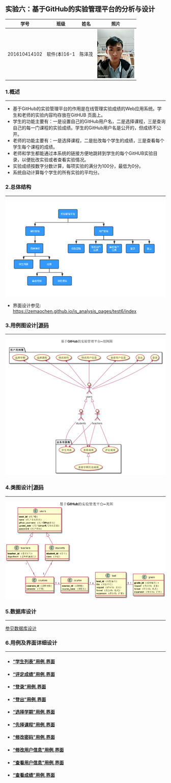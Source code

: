 ## 实验六：基于GitHub的实验管理平台的分析与设计
|学号|班级|姓名|照片|
|:-------:|:-------------: | :----------:|:---:|
|201610414102|软件(本)16-1|陈泽茂|![wo](../test1/wo.jpg)
### 1.概述
<hr>

- 基于GitHub的实验管理平台的作用是在线管理实验成绩的Web应用系统。学生和老师的实验内容均存放在GitHUB 页面上。
- 学生的功能主要有：一是设置自己的GitHub用户名，二是选择课程，三是查询自己的每一门课程的实验成绩。学生的GitHub用户名是公开的，但成绩不公开。
- 老师的功能主要有：一是选择课程，二是批改每个学生的成绩，三是查看每个学生每个课程的成绩。
- 老师和学生都能通过本系统的链接方便地跳转到学生的每个GitHUB实验目录，以便批改实验或者查看实验情况。
- 实验成绩按数字分数计算，每项实验的满分为100分，最低为0分。
- 系统自动计算每个学生的所有实验的平均分。
### 2.总体结构
<hr>

![实验管理平台](./images/实验管理平台.jpg)

- 界面设计参见: https://zemaochen.github.io/is_analysis_pages/test6/index

### 3.用例图设计|[源码](./uml/用例图设计.puml)
<hr>

![用例图设计](./images/用例图设计.png)

### 4.类图设计|[源码](./uml/类图设计.puml)
<hr>

![类图设计](./images/类图设计.png)

### 5.数据库设计
<hr>

[参见数据库设计](./md/数据库设计.md)
### 6.用例及界面详细设计
<hr>

- #### [“学生列表”用例](./用例/学生列表.md),[界面](./ui/index.html)
- #### [“评定成绩”用例](./用例/评定成绩.md),[界面](./ui/index.html)
- #### [“登录”用例](./用例/登录.md),[界面](./ui/index.html)
- #### [“登出”用例](./用例/登出.md),[界面](./ui/index.html)
- #### [“选择学期”用例](./用例/选择学期.md),[界面](./ui/index.html)
- #### [“先择课程”用例](./用例/先择课程.md),[界面](./ui/index.html)
- #### [“修改密码”用例](./用例/修改密码.md),[界面](./ui/index.html)
- #### [“修改用户信息”用例](./用例/修改用户信息.md),[界面](./ui/index.html)
- #### [“查看用户信息”用例](./用例/查看用户信息.md),[界面](./ui/index.html)
- #### [“查看成绩”用例](./用例/查看成绩.md),[界面](./ui/index.html)




